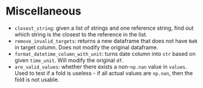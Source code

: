 # Miscellaneous

- `closest_string`: given a list of strings and one reference string, find out which string is the closest to the reference in the list.
- `remove_invalid_targets`: returns a new dataframe that does not have `NaN` in target column. Does not modify the original dataframe.
- `format_datetime_column_with_unit`: turns date column into `str` based on given `time_unit`. Will modify the original `df`.
- `are_valid_values`: whether there exists a non-`np.nan` value in `values`. Used to test if a fold is useless - if all actual values are `np.nan`, then the fold is not usable.
